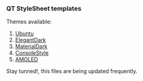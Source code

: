 ### QT StyleSheet templates ###
Themes available:
1. [Ubuntu](https://github.com/GTRONICK/QSS/blob/master/Ubuntu.qss)
1. [ElegantDark](https://github.com/GTRONICK/QSS/blob/master/ElegantDark.qss)
1. [MaterialDark](https://github.com/GTRONICK/QSS/blob/master/MaterialDark.qss)
1. [ConsoleStyle](https://github.com/GTRONICK/QSS/blob/master/ConsoleStyle.qss)
1. [AMOLED](https://github.com/GTRONICK/QSS/blob/master/AMOLED.qss)

Stay tunned!, this files are being updated frequently.
